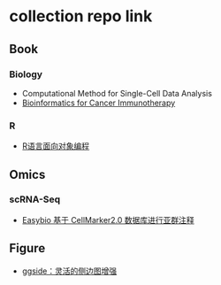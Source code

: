 # collection repo link



## Book

### Biology

- Computational Method for Single-Cell Data Analysis
- [Bioinformatics for Cancer Immunotherapy](./books/Bioinformatics-for-Cancer-Immunotherapy.pdf)



### R

- [R语言面向对象编程](https://dataxujing.github.io/R_oop/index.html)





## Omics

### scRNA-Seq

- [Easybio 基于 CellMarker2.0 数据库进行亚群注释](https://mp.weixin.qq.com/s/RhOy1ciG4zgUC-jSgMDppg)



## Figure

 - [ggside：灵活的侧边图增强](https://mp.weixin.qq.com/s/5pIAXGvBO6iidP_uausROQ)

 
